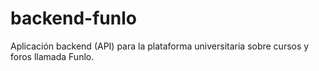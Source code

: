 # backend-funlo
Aplicación backend (API) para la plataforma universitaria sobre cursos y foros llamada Funlo.
